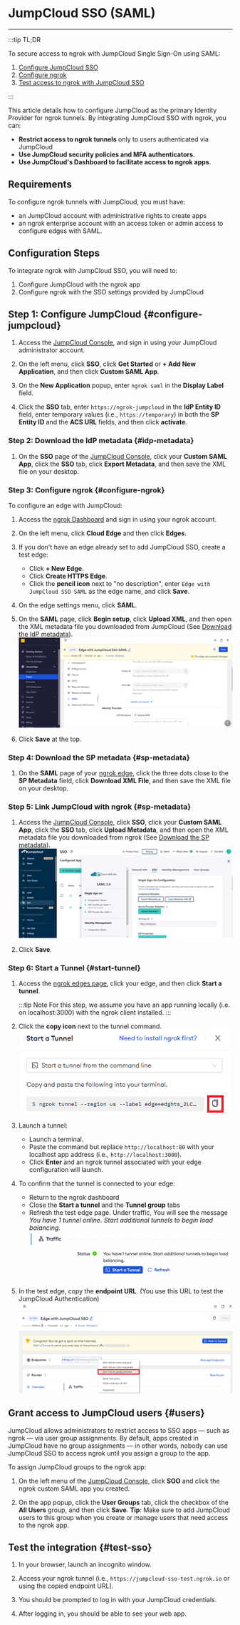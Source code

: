 # JumpCloud SSO (SAML)
------------

:::tip TL;DR

To secure access to ngrok with JumpCloud Single Sign-On using SAML:
1. [Configure JumpCloud SSO](#configure-jumpcloud)
1. [Configure ngrok](#configure-ngrok)
1. [Test access to ngrok with JumpCloud SSO](#test-sso)

:::

This article details how to configure JumpCloud as the primary Identity Provider for ngrok tunnels.
By integrating JumpCloud SSO with ngrok, you can:

- **Restrict access to ngrok tunnels** only to users authenticated via JumpCloud
- **Use JumpCloud security policies and MFA authenticators**.
- **Use JumpCloud's Dashboard to facilitate access to ngrok apps**.

## Requirements

To configure ngrok tunnels with JumpCloud, you must have:

- an JumpCloud account with administrative rights to create apps
- an ngrok enterprise account with an access token or admin access to configure edges with SAML.


## Configuration Steps

To integrate ngrok with JumpCloud SSO, you will need to:

1. Configure JumpCloud with the ngrok app
1. Configure ngrok with the SSO settings provided by JumpCloud

## **Step 1**: Configure JumpCloud {#configure-jumpcloud}

1. Access the [JumpCloud Console](https://console.jumpcloud.com/), and sign in using your JumpCloud administrator account.

1. On the left menu, click **SSO**, click **Get Started** or **+ Add New Application**, and then click **Custom SAML App**.

1. On the **New Application** popup, enter `ngrok saml` in the **Display Label** field.

1. Click the **SSO** tab, enter `https://ngrok-jumpcloud` in the **IdP Entity ID** field, enter temporary values (i.e., `https://temporary`) in both the **SP Entity ID** and the **ACS URL** fields, and then click **activate**.


### **Step 2**: Download the IdP metadata {#idp-metadata}

1. On the **SSO** page of the [JumpCloud Console](https://console.jumpcloud.com/), click your **Custom SAML App**, click the **SSO** tab, click **Export Metadata**, and then save the XML file on your desktop.


### **Step 3**: Configure ngrok {#configure-ngrok}

To configure an edge with JumpCloud:

1. Access the [ngrok Dashboard](https://dashboard.ngrok.com/) and sign in using your ngrok account.

1. On the left menu, click **Cloud Edge** and then click **Edges**.

1. If you don't have an edge already set to add JumpCloud SSO, create a test edge:
    * Click **+ New Edge**.
    * Click **Create HTTPS Edge**.
    * Click the **pencil icon** next to "no description", enter `Edge with JumpCloud SSO SAML` as the edge name, and click **Save**.

1. On the edge settings menu, click **SAML**.

1. On the **SAML** page, click **Begin setup**, click **Upload XML**, and then open the XML metadata file you downloaded from JumpCloud (See [Download the IdP metadata](#idp-metadata)).
    ![JumpCloud config in ngrok](img/jumpcloud-5.png)

1. Click **Save** at the top.


### **Step 4**: Download the SP metadata {#sp-metadata}

1. On the **SAML** page of your [ngrok edge](https://dashboard.ngrok.com/cloud-edge/edges), click the three dots close to the **SP Metadata** field, click **Download XML File**, and then save the XML file on your desktop.


### **Step 5**: Link JumpCloud with ngrok {#sp-metadata}

1. Access the [JumpCloud Console](https://console.jumpcloud.com/), click **SSO**, click your **Custom SAML App**, click the **SSO** tab, click **Upload Metadata**, and then open the XML metadata file you downloaded from ngrok (See [Download the SP metadata](#sp-metadata)).
    ![JumpCloud config in ngrok](img/jumpcloud-6.png)

1. Click **Save**.


### **Step 6**: Start a Tunnel {#start-tunnel}

1. Access the [ngrok edges page](https://dashboard.ngrok.com/cloud-edge/edges), click your edge, and then click **Start a tunnel**.

    :::tip Note 
    For this step, we assume you have an app running locally (i.e. on localhost:3000) with the ngrok client installed.
    :::


1. Click the **copy icon** next to the tunnel command.
    ![tunnel config](img/jumpcloud-2.png)

1. Launch a tunnel:
    * Launch a terminal.
    * Paste the command but replace `http://localhost:80` with your localhost app address (i.e., `http://localhost:3000`).
    * Click **Enter** and an ngrok tunnel associated with your edge configuration will launch.

1. To confirm that the tunnel is connected to your edge:
    * Return to the ngrok dashboard
    * Close the **Start a tunnel** and the **Tunnel group** tabs
    * Refresh the test edge page. Under traffic, You will see the message _You have 1 tunnel online. Start additional tunnels to begin load balancing._
    ![tunnel confirmed](img/jumpcloud-3.png)

1. In the test edge, copy the **endpoint URL**. (You use this URL to test the JumpCloud Authentication)
    ![tunnel url](img/jumpcloud-4.png)


## Grant access to JumpCloud users {#users}

JumpCloud allows administrators to restrict access to SSO apps — such as ngrok — via user group assignments. By default, apps created in JumpCloud have no group assignments — in other words, nobody can use JumpCloud SSO to access ngrok until you assign a group to the app.

To assign JumpCloud groups to the ngrok app:

1. On the left menu of the [JumpCloud Console](https://console.jumpcloud.com/), click **SOO** and click the ngrok custom SAML app you created.

1. On the app popup, click the **User Groups** tab, click the checkbox of the **All Users** group, and then click **Save**.
    **Tip**: Make sure to add JumpCloud users to this group when you create or manage users that need access to the ngrok app.


## Test the integration {#test-sso}

1. In your browser, launch an incognito window.

1. Access your ngrok tunnel (i.e., `https://jumpcloud-sso-test.ngrok.io` or using the copied endpoint URL).

1. You should be prompted to log in with your JumpCloud credentials.

1. After logging in, you should be able to see your web app.

